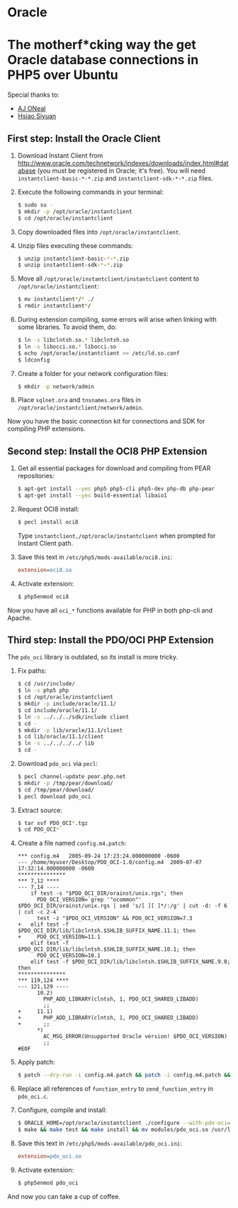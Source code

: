# Oracle

# The motherf*cking way the get Oracle database connections in PHP5 over Ubuntu

Special thanks to:
  
* [AJ ONeal](https://twitter.com/coolaj86)
* [Hsiao Siyuan](http://hsiaosiyuan.com/wp/)

## First step: Install the Oracle Client

1. Download Instant Client from http://www.oracle.com/technetwork/indexes/downloads/index.html#database (you must be registered in Oracle; it's free). You will need `instantclient-basic-*-*.zip` and `instantclient-sdk-*-*.zip`  files.
2. Execute the following commands in your terminal:

    ```sh
    $ sudo su -  
    $ mkdir -p /opt/oracle/instantclient
    $ cd /opt/oracle/instantclient
    ```

3. Copy downloaded files into `/opt/oracle/instantclient`.
4. Unzip files executing these commands:

    ```sh
    $ unzip instantclient-basic-*-*.zip
    $ unzip instantclient-sdk-*-*.zip
    ```

5. Move all `/opt/oracle/instantclient/instantclient` content to `/opt/oracle/instantclient`:

    ```sh
    $ mv instantclient*/* ./
    $ rmdir instantclient*/
    ```

6. During extension compiling, some errors will arise when linking with some libraries. To avoid them, do:

    ```sh
    $ ln -s libclntsh.so.* libclntsh.so
    $ ln -s libocci.so.* libocci.so
    $ echo /opt/oracle/instantclient >> /etc/ld.so.conf
    $ ldconfig
    ```

7. Create a folder for your network configuration files:
    ```sh
    $ mkdir -p network/admin
    ```
8. Place `sqlnet.ora` and `tnsnames.ora` files in `/opt/oracle/instantclient/network/admin`.

Now you have the basic connection kit for connections and SDK for compiling PHP extensions.

## Second step: Install the OCI8 PHP Extension

1. Get all essential packages for download and compiling from PEAR repositories:

    ```sh
    $ apt-get install --yes php5 php5-cli php5-dev php-db php-pear
    $ apt-get install --yes build-essential libaio1
    ```

2. Request OCI8 install:

    ```sh
    $ pecl install oci8
    ```
    Type `instantclient,/opt/oracle/instantclient` when prompted for Instant Client path.

3. Save this text in `/etc/php5/mods-available/oci8.ini`:

    ``` ini
    extension=oci8.so
    ```

4. Activate extension:

    ```sh
    $ php5enmod oci8
    ```

Now you have all `oci_*` functions available for PHP in both php-cli and Apache.

## Third step: Install the PDO/OCI PHP Extension

The `pdo_oci` library is outdated, so its install is more tricky.

1. Fix paths:

    ```sh
    $ cd /usr/include/
    $ ln -s php5 php
    $ cd /opt/oracle/instantclient
    $ mkdir -p include/oracle/11.1/
    $ cd include/oracle/11.1/
    $ ln -s ../../../sdk/include client
    $ cd -
    $ mkdir -p lib/oracle/11.1/client
    $ cd lib/oracle/11.1/client
    $ ln -s ../../../../ lib
    $ cd -
    ```

2. Download `pdo_oci` via `pecl`:

    ```sh
    $ pecl channel-update pear.php.net
    $ mkdir -p /tmp/pear/download/
    $ cd /tmp/pear/download/
    $ pecl download pdo_oci
    ```
    
3. Extract source:

    ```sh
    $ tar xvf PDO_OCI*.tgz
    $ cd PDO_OCI*
    ```
    
4. Create a file named `config.m4.patch`:

    ```
    *** config.m4	2005-09-24 17:23:24.000000000 -0600
    --- /home/myuser/Desktop/PDO_OCI-1.0/config.m4	2009-07-07 17:32:14.000000000 -0600
    ***************
    *** 7,12 ****
    --- 7,14 ----
        if test -s "$PDO_OCI_DIR/orainst/unix.rgs"; then
          PDO_OCI_VERSION=`grep '"ocommon"' $PDO_OCI_DIR/orainst/unix.rgs | sed 's/[ ][ ]*/:/g' | cut -d: -f 6 | cut -c 2-4`
          test -z "$PDO_OCI_VERSION" && PDO_OCI_VERSION=7.3
    +   elif test -f $PDO_OCI_DIR/lib/libclntsh.$SHLIB_SUFFIX_NAME.11.1; then
    +     PDO_OCI_VERSION=11.1    
        elif test -f $PDO_OCI_DIR/lib/libclntsh.$SHLIB_SUFFIX_NAME.10.1; then
          PDO_OCI_VERSION=10.1    
        elif test -f $PDO_OCI_DIR/lib/libclntsh.$SHLIB_SUFFIX_NAME.9.0; then
    ***************
    *** 119,124 ****
    --- 121,129 ----
          10.2)
            PHP_ADD_LIBRARY(clntsh, 1, PDO_OCI_SHARED_LIBADD)
            ;;
    +     11.1)
    +       PHP_ADD_LIBRARY(clntsh, 1, PDO_OCI_SHARED_LIBADD)
    +       ;;
          *)
            AC_MSG_ERROR(Unsupported Oracle version! $PDO_OCI_VERSION)
            ;;
    #EOF
    ```
    
5. Apply patch:

    ``` sh
    $ patch --dry-run -i config.m4.patch && patch -i config.m4.patch && phpize
    ```

6. Replace all references of `function_entry` to `zend_function_entry` in `pdo_oci.c`.

7. Configure, compile and install:

    ``` sh
    $ ORACLE_HOME=/opt/oracle/instantclient ./configure --with-pdo-oci=instantclient,/opt/oracle/instantclient,11.1
    $ make && make test && make install && mv modules/pdo_oci.so /usr/lib/php5/*+lfs/
    ```

8. Save this text in `/etc/php5/mods-available/pdo_oci.ini`:

    ``` ini
    extension=pdo_oci.so
    ```

9. Activate extension:

    ```sh
    $ php5enmod pdo_oci
    ```
    
And now you can take a cup of coffee.